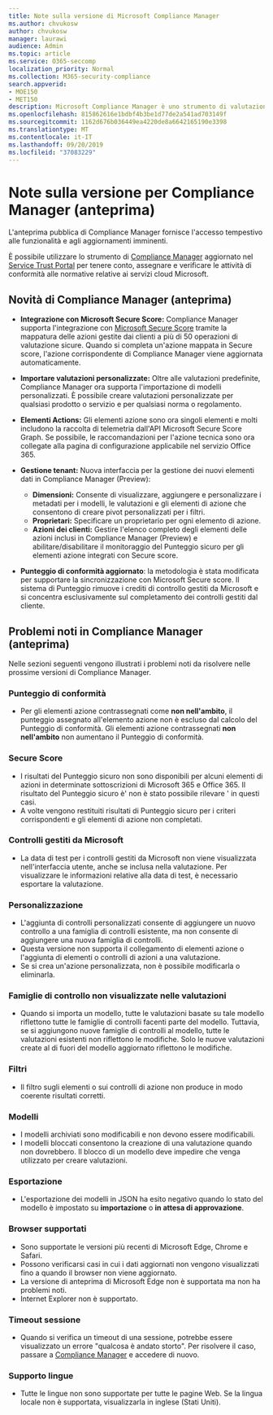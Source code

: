 ```yaml
---
title: Note sulla versione di Microsoft Compliance Manager
ms.author: chvukosw
author: chvukosw
manager: laurawi
audience: Admin
ms.topic: article
ms.service: O365-seccomp
localization_priority: Normal
ms.collection: M365-security-compliance
search.appverid:
- MOE150
- MET150
description: Microsoft Compliance Manager è uno strumento di valutazione dei rischi basato sul flusso di lavoro gratuito in Microsoft Service Trust Portal. Compliance Manager consente di monitorare, assegnare e verificare le attività di conformità alle normative relative ai servizi cloud Microsoft.
ms.openlocfilehash: 815862616e1bdbf4b3be1d77de2a541ad703149f
ms.sourcegitcommit: 1162d676b036449ea4220de8a6642165190e3398
ms.translationtype: MT
ms.contentlocale: it-IT
ms.lasthandoff: 09/20/2019
ms.locfileid: "37083229"
---
```

# <a name="release-notes-for-compliance-manager-preview"></a>Note sulla versione per Compliance Manager (anteprima)

L'anteprima pubblica di Compliance Manager fornisce l'accesso tempestivo alle funzionalità e agli aggiornamenti imminenti.

È possibile utilizzare lo strumento di [Compliance Manager](https://servicetrust.microsoft.com/ComplianceManager) aggiornato nel [Service Trust Portal](https://servicetrust.microsoft.com) per tenere conto, assegnare e verificare le attività di conformità alle normative relative ai servizi cloud Microsoft.

## <a name="whats-new-in-compliance-manager-preview"></a>Novità di Compliance Manager (anteprima)

- **Integrazione con Microsoft Secure Score:** Compliance Manager supporta l'integrazione con [Microsoft Secure Score](../security/mtp/microsoft-secure-score.md) tramite la mappatura delle azioni gestite dai clienti a più di 50 operazioni di valutazione sicure. Quando si completa un'azione mappata in Secure score, l'azione corrispondente di Compliance Manager viene aggiornata automaticamente.

- **Importare valutazioni personalizzate:** Oltre alle valutazioni predefinite, Compliance Manager ora supporta l'importazione di modelli personalizzati. È possibile creare valutazioni personalizzate per qualsiasi prodotto o servizio e per qualsiasi norma o regolamento.

- **Elementi Actions:** Gli elementi azione sono ora singoli elementi e molti includono la raccolta di telemetria dall'API Microsoft Secure Score Graph. Se possibile, le raccomandazioni per l'azione tecnica sono ora collegate alla pagina di configurazione applicabile nel servizio Office 365.

- **Gestione tenant:** Nuova interfaccia per la gestione dei nuovi elementi dati in Compliance Manager (Preview):
    - **Dimensioni:** Consente di visualizzare, aggiungere e personalizzare i metadati per i modelli, le valutazioni e gli elementi di azione che consentono di creare pivot personalizzati per i filtri.
    - **Proprietari:** Specificare un proprietario per ogni elemento di azione.
    - **Azioni dei clienti:** Gestire l'elenco completo degli elementi delle azioni inclusi in Compliance Manager (Preview) e abilitare/disabilitare il monitoraggio del Punteggio sicuro per gli elementi azione integrati con Secure score.

- **Punteggio di conformità aggiornato**: la metodologia è stata modificata per supportare la sincronizzazione con Microsoft Secure score. Il sistema di Punteggio rimuove i crediti di controllo gestiti da Microsoft e si concentra esclusivamente sul completamento dei controlli gestiti dal cliente.

## <a name="known-issues-in-compliance-manager-preview"></a>Problemi noti in Compliance Manager (anteprima)

Nelle sezioni seguenti vengono illustrati i problemi noti da risolvere nelle prossime versioni di Compliance Manager.

### <a name="compliance-score"></a>Punteggio di conformità

- Per gli elementi azione contrassegnati come **non nell'ambito**, il punteggio assegnato all'elemento azione non è escluso dal calcolo del Punteggio di conformità. Gli elementi azione contrassegnati **non nell'ambito** non aumentano il Punteggio di conformità.

### <a name="secure-score"></a>Secure Score

- I risultati del Punteggio sicuro non sono disponibili per alcuni elementi di azioni in determinate sottoscrizioni di Microsoft 365 e Office 365. Il risultato del Punteggio sicuro è' non è stato possibile rilevare ' in questi casi.
- A volte vengono restituiti risultati di Punteggio sicuro per i criteri corrispondenti e gli elementi di azione non completati.

### <a name="microsoft-managed-controls"></a>Controlli gestiti da Microsoft

- La data di test per i controlli gestiti da Microsoft non viene visualizzata nell'interfaccia utente, anche se inclusa nella valutazione. Per visualizzare le informazioni relative alla data di test, è necessario esportare la valutazione.

### <a name="customization"></a>Personalizzazione

- L'aggiunta di controlli personalizzati consente di aggiungere un nuovo controllo a una famiglia di controlli esistente, ma non consente di aggiungere una nuova famiglia di controlli.
- Questa versione non supporta il collegamento di elementi azione o l'aggiunta di elementi o controlli di azioni a una valutazione.
- Se si crea un'azione personalizzata, non è possibile modificarla o eliminarla.

### <a name="control-families-not-shown-in-assessments"></a>Famiglie di controllo non visualizzate nelle valutazioni

- Quando si importa un modello, tutte le valutazioni basate su tale modello riflettono tutte le famiglie di controlli facenti parte del modello. Tuttavia, se si aggiungono nuove famiglie di controlli al modello, tutte le valutazioni esistenti non riflettono le modifiche. Solo le nuove valutazioni create al di fuori del modello aggiornato riflettono le modifiche.

### <a name="filters"></a>Filtri

- Il filtro sugli elementi o sui controlli di azione non produce in modo coerente risultati corretti.

### <a name="templates"></a>Modelli

- I modelli archiviati sono modificabili e non devono essere modificabili.
- I modelli bloccati consentono la creazione di una valutazione quando non dovrebbero. Il blocco di un modello deve impedire che venga utilizzato per creare valutazioni.

### <a name="export"></a>Esportazione

- L'esportazione dei modelli in JSON ha esito negativo quando lo stato del modello è impostato su **importazione** o **in attesa di approvazione**.

### <a name="supported-browsers"></a>Browser supportati

- Sono supportate le versioni più recenti di Microsoft Edge, Chrome e Safari.
- Possono verificarsi casi in cui i dati aggiornati non vengono visualizzati fino a quando il browser non viene aggiornato.
- La versione di anteprima di Microsoft Edge non è supportata ma non ha problemi noti.
- Internet Explorer non è supportato.

### <a name="session-timeout"></a>Timeout sessione

- Quando si verifica un timeout di una sessione, potrebbe essere visualizzato un errore "qualcosa è andato storto". Per risolvere il caso, passare a [Compliance Manager](https://servicetrust.microsoft.com/ComplianceManager) e accedere di nuovo.
 
### <a name="language-support"></a>Supporto lingue

- Tutte le lingue non sono supportate per tutte le pagine Web. Se la lingua locale non è supportata, visualizzarla in inglese (Stati Uniti).